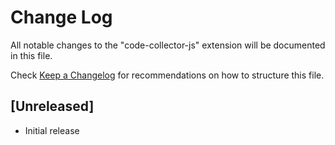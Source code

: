 # Change Log

All notable changes to the "code-collector-js" extension will be documented in this file.

Check [Keep a Changelog](http://keepachangelog.com/) for recommendations on how to structure this file.

## [Unreleased]

- Initial release